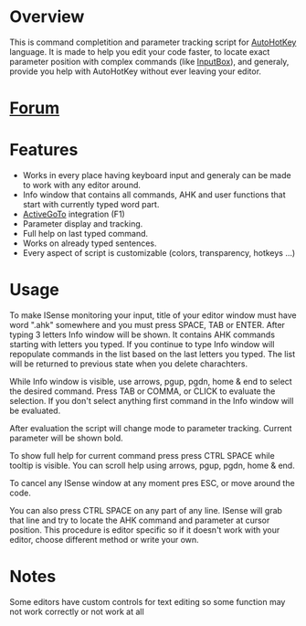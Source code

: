 # Overview #

This is command completition and parameter tracking script for [AutoHotKey](http://www.autohotkey.com) language. It is made to help you edit your code faster, to locate exact parameter position with complex commands (like [InputBox](http://www.autohotkey.com/docs/commands/InputBox.htm)), and generaly, provide you help with AutoHotKey without ever leaving your editor.


# [Forum](http://www.autohotkey.com/forum/viewtopic.php?t=12985&start=0) #

# Features #

  * Works in every place having keyboard input and generaly can be made to work with any  editor around.
  * Info window that contains all commands, AHK and user functions that start with currently typed word part.
  * [ActiveGoTo](http://www.autohotkey.com/forum/topic11998.html) integration (F1)
  * Parameter display and tracking.
  * Full help on last typed command.
  * Works on already typed sentences.
  * Every aspect of script is customizable (colors, transparency, hotkeys ...)


# Usage #

To make ISense monitoring your input, title of your editor window must have word ".ahk" somewhere and you must press SPACE, TAB or ENTER. After typing 3 letters Info window will be shown. It contains AHK commands starting with letters you typed. If you continue to type Info window will repopulate commands in the list based on the last letters you typed. The list will be returned to previous state when you delete charachters.

While Info window is visible, use arrows, pgup, pgdn, home & end to select the desired command. Press TAB or COMMA, or CLICK to evaluate the selection. If you don't select anything first command in the Info window will be evaluated.

After evaluation the script will change mode to parameter tracking. Current parameter will be shown bold.

To show full help for current command press press CTRL SPACE while tooltip is visible. You can scroll help using arrows, pgup, pgdn, home & end.

To cancel any ISense window at any moment pres ESC, or move around the code.

You can also press CTRL SPACE on any part of any line. ISense will grab that line and try to locate the AHK command and parameter at cursor position. This procedure is editor specific so if it doesn't work with your editor, choose different method or write your own.

# Notes #
Some editors have custom controls for text editing so some function may not work correctly or not work at all